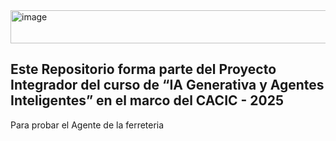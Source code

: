 <img width="577" height="53" alt="image" src="https://github.com/user-attachments/assets/a4776e69-c52f-42d3-be06-165cefd12198" />

<h2> Este Repositorio forma parte del Proyecto Integrador del curso de “IA Generativa y Agentes Inteligentes” en el marco del CACIC - 2025 </h2>

<p>Para probar el Agente de la ferreteria</p>
